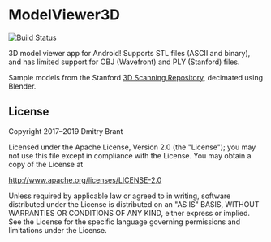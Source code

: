 # ModelViewer3D

[![Build Status](https://travis-ci.org/dbrant/ModelViewer3D.svg)](https://travis-ci.org/dbrant/ModelViewer3D)

3D model viewer app for Android! Supports STL files (ASCII and binary), and has limited support for OBJ (Wavefront) and PLY (Stanford) files.

Sample models from the Stanford [3D Scanning Repository](https://graphics.stanford.edu/data/3Dscanrep/), decimated using Blender.

## License

Copyright 2017–2019 Dmitry Brant

Licensed under the Apache License, Version 2.0 (the "License");
you may not use this file except in compliance with the License.
You may obtain a copy of the License at

   http://www.apache.org/licenses/LICENSE-2.0

Unless required by applicable law or agreed to in writing, software
distributed under the License is distributed on an "AS IS" BASIS,
WITHOUT WARRANTIES OR CONDITIONS OF ANY KIND, either express or implied.
See the License for the specific language governing permissions and
limitations under the License.
